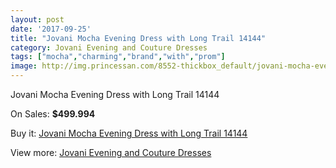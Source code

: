 ```yaml
---
layout: post
date: '2017-09-25'
title: "Jovani Mocha Evening Dress with Long Trail 14144"
category: Jovani Evening and Couture Dresses
tags: ["mocha","charming","brand","with","prom"]
image: http://img.princessan.com/8552-thickbox_default/jovani-mocha-evening-dress-with-long-trail-14144.jpg
---
```

Jovani Mocha Evening Dress with Long Trail 14144

On Sales: **$499.994**
<a href="https://www.princessan.com/en/jovani-evening-and-couture-dresses/3766-jovani-mocha-evening-dress-with-long-trail-14144.html"><amp-img layout="responsive" width="600" height="600" src="//img.princessan.com/8552-thickbox_default/jovani-mocha-evening-dress-with-long-trail-14144.jpg" alt="Jovani Mocha Evening Dress with Long Trail 14144 0" /></a>
<a href="https://www.princessan.com/en/jovani-evening-and-couture-dresses/3766-jovani-mocha-evening-dress-with-long-trail-14144.html"><amp-img layout="responsive" width="600" height="600" src="//img.princessan.com/8554-thickbox_default/jovani-mocha-evening-dress-with-long-trail-14144.jpg" alt="Jovani Mocha Evening Dress with Long Trail 14144 1" /></a>
<a href="https://www.princessan.com/en/jovani-evening-and-couture-dresses/3766-jovani-mocha-evening-dress-with-long-trail-14144.html"><amp-img layout="responsive" width="600" height="600" src="//img.princessan.com/8553-thickbox_default/jovani-mocha-evening-dress-with-long-trail-14144.jpg" alt="Jovani Mocha Evening Dress with Long Trail 14144 2" /></a>

Buy it: [Jovani Mocha Evening Dress with Long Trail 14144](https://www.princessan.com/en/jovani-evening-and-couture-dresses/3766-jovani-mocha-evening-dress-with-long-trail-14144.html "Jovani Mocha Evening Dress with Long Trail 14144")

View more: [Jovani Evening and Couture Dresses](https://www.princessan.com/en/27-jovani-evening-and-couture-dresses "Jovani Evening and Couture Dresses")